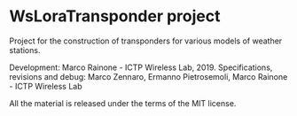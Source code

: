 # WsLoraTransponder project

Project for the construction of transponders for various models of weather stations.

Development: Marco Rainone - ICTP Wireless Lab, 2019.
Specifications, revisions and debug:  Marco Zennaro, Ermanno Pietrosemoli, Marco Rainone - ICTP Wireless Lab

All the material is released under the terms of the MIT license.



